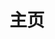 ---
title: 主页
icon: home
template: home

config:
  toc: false
  sidebar: false

hero:
  title: 开源数据中台 DataCap
  description: DataCap 是用于数据转换、集成和可视化的集成软件。支持多种数据源、文件类型、大数据相关数据库、关系数据库、NoSQL数据库等。通过软件可以实现多数据源的管理，对源下的数据进行各种操作转换、制作数据图表、监控数据源和其他功能。
  primaryCta:
    url: /<%= pageData.language %>/reference/download.html
    text: 下载使用
  secondaryCta:
    url: /<%= pageData.language %>/reference/getStarted/install.html
    text: 了解更多

features:
  subtitle: 核心优势
  title: 为什么选择我们
  description: 提供全方位的技术支持和服务
  items:
    - icon: >-
        <svg xmlns="http://www.w3.org/2000/svg" fill="none" viewBox="0 0 24 24" stroke="currentColor" class="w-6 h-6 text-indigo-600">
          <path stroke-linecap="round" stroke-linejoin="round" stroke-width="2" d="M4 6h16M4 10h16M4 14h16M4 18h16" />
        </svg>
      title: 统一查询语言
      description: DataCap 将所有数据源的查询语言统一为 SQL，无论是关系型数据库、NoSQL、文件系统还是其他中间件，都可以使用 SQL 进行操作。
  
    - icon: >-
        <svg xmlns="http://www.w3.org/2000/svg" fill="none" viewBox="0 0 24 24" stroke="currentColor" class="w-6 h-6 text-indigo-600">
          <path stroke-linecap="round" stroke-linejoin="round" stroke-width="2" d="M19 11H5m14 0a2 2 0 012 2v6a2 2 0 01-2 2H5a2 2 0 01-2-2v-6a2 2 0 012-2m14 0V9a2 2 0 00-2-2M5 11V9a2 2 0 012-2m0 0V5a2 2 0 012-2h6a2 2 0 012 2v2M7 7h10" />
        </svg>
      title: 广泛的数据源支持
      description: DataCap 支持超过 40+ 数据源，包括 ClickHouse、MySQL、PostgreSQL、MongoDB、Redis、Elasticsearch、Kafka 等主流数据库和中间件。
  
    - icon: >-
        <svg xmlns="http://www.w3.org/2000/svg" fill="none" viewBox="0 0 24 24" stroke="currentColor" class="w-6 h-6 text-indigo-600">
          <path stroke-linecap="round" stroke-linejoin="round" stroke-width="2" d="M8 7h12m0 0l-4-4m4 4l-4 4m0 6H4m0 0l4 4m-4-4l4-4" />
        </svg>
      title: 灵活的连接方式
      description: DataCap 系统支持通过 JDBC、Native、HTTP 等多种协议连接到不同的数据源，提供了更大的灵活性和兼容性。
  
    - icon: >-
        <svg xmlns="http://www.w3.org/2000/svg" fill="none" viewBox="0 0 24 24" stroke="currentColor" class="w-6 h-6 text-indigo-600">
          <path stroke-linecap="round" stroke-linejoin="round" stroke-width="2" d="M14 10l-2 1m0 0l-2-1m2 1v2.5M20 7l-2 1m2-1l-2-1m2 1v2.5M14 4l-2-1-2 1M4 7l2-1M4 7l2 1M4 7v2.5M12 21l-2-1m2 1l2-1m-2 1v-2.5M6 18l-2-1v-2.5M18 18l2-1v-2.5" />
        </svg>
      title: 插件化架构设计
      description: DataCap 采用插件化系统设计，支持在线安装、卸载、更新和热部署，方便系统的扩展和维护。
  
    - icon: >-
        <svg xmlns="http://www.w3.org/2000/svg" fill="none" viewBox="0 0 24 24" stroke="currentColor" class="w-6 h-6 text-indigo-600">
          <path stroke-linecap="round" stroke-linejoin="round" stroke-width="2" d="M10 20l4-16m4 4l4 4-4 4M6 16l-4-4 4-4" />
        </svg>
      title: 完整的 SQL 解析能力
      description: DataCap 内置完整的 SQL 解析器，确保对 SQL 查询的准确解析和执行。
  
    - icon: >-
        <svg xmlns="http://www.w3.org/2000/svg" fill="none" viewBox="0 0 24 24" stroke="currentColor" class="w-6 h-6 text-indigo-600">
          <path stroke-linecap="round" stroke-linejoin="round" stroke-width="2" d="M9 19v-6a2 2 0 00-2-2H5a2 2 0 00-2 2v6a2 2 0 002 2h2a2 2 0 002-2zm0 0V9a2 2 0 012-2h2a2 2 0 012 2v10m-6 0a2 2 0 002 2h2a2 2 0 002-2m0 0V5a2 2 0 012-2h2a2 2 0 012 2v14a2 2 0 01-2 2h-2a2 2 0 01-2-2z" />
        </svg>
      title: 数据可视化功能
      description: DataCap 提供了数据可视化的功能，可以将数据转换为图表、图形和报表，实现数据的可视化展示，帮助用户更直观地理解和分析数据。
  
    - icon: >-
        <svg xmlns="http://www.w3.org/2000/svg" fill="none" viewBox="0 0 24 24" stroke="currentColor" class="w-6 h-6 text-indigo-600">
          <path stroke-linecap="round" stroke-linejoin="round" stroke-width="2" d="M9 19c-5 1.5-5-2.5-7-3m14 6v-3.87a3.37 3.37 0 0 0-.94-2.61c3.14-.35 6.44-1.54 6.44-7A5.44 5.44 0 0 0 20 4.77 5.07 5.07 0 0 0 19.91 1S18.73.65 16 2.48a13.38 13.38 0 0 0-7 0C6.27.65 5.09 1 5.09 1A5.07 5.07 0 0 0 5 4.77a5.44 5.44 0 0 0-1.5 3.78c0 5.42 3.3 6.61 6.44 7A3.37 3.37 0 0 0 9 18.13V22" />
        </svg>
      title: 数据源监控
      description: DataCap 提供了数据源监控的功能，可以实时监控数据源的状态、性能和健康指标，帮助用户了解数据源的运行情况，提供数据源的可靠性保障。
  
    - icon: >-
        <svg xmlns="http://www.w3.org/2000/svg" fill="none" viewBox="0 0 24 24" stroke="currentColor" class="w-6 h-6 text-indigo-600">
          <path stroke-linecap="round" stroke-linejoin="round" stroke-width="2" d="M8 16H6a2 2 0 01-2-2V6a2 2 0 012-2h8a2 2 0 012 2v2m-6 12h8a2 2 0 002-2v-8a2 2 0 00-2-2h-8a2 2 0 00-2 2v8a2 2 0 002 2z" />
        </svg>
      title: 数据转换与集成
      description: DataCap 支持数据转换和集成，可以将不同数据源的数据转换为统一的格式，并进行数据集成，实现数据的统一化管理和分析，方便用户进行数据迁移和整合。
  
    - icon: >-
        <svg xmlns="http://www.w3.org/2000/svg" fill="none" viewBox="0 0 24 24" stroke="currentColor" class="w-6 h-6 text-indigo-600">
          <path stroke-linecap="round" stroke-linejoin="round" stroke-width="2" d="M8 14v3m4-3v3m4-3v3M3 21h18M3 10h18M3 7l9-4 9 4M4 10h16v11H4V10z" />
        </svg>
      title: 开源透明
      description: DataCap 是开源的，用户可以自由查看、修改和使用源代码，确保系统的透明度和可定制性。
  
    - icon: >-
        <svg xmlns="http://www.w3.org/2000/svg" fill="none" viewBox="0 0 24 24" stroke="currentColor" class="w-6 h-6 text-indigo-600">
          <path stroke-linecap="round" stroke-linejoin="round" stroke-width="2" d="M12 4.354a4 4 0 110 5.292M15 21H3v-1a6 6 0 0112 0v1zm0 0h6v-1a6 6 0 00-9-5.197M13 7a4 4 0 11-8 0 4 4 0 018 0z" />
        </svg>
      title: 多用户支持
      description: DataCap 内置多用户管理系统，支持不同用户权限的配置和管理。
  
    - icon: >-
        <svg xmlns="http://www.w3.org/2000/svg" fill="none" viewBox="0 0 24 24" stroke="currentColor" class="w-6 h-6 text-indigo-600">
          <path stroke-linecap="round" stroke-linejoin="round" stroke-width="2" d="M3 15a4 4 0 004 4h9a5 5 0 10-.1-9.999 5.002 5.002 0 10-9.78 2.096A4.001 4.001 0 003 15z" />
        </svg>
      title: 完整的 Web UI
      description: DataCap 内置完整的 Web UI，提供了用户友好的界面，方便用户进行数据查询、管理和可视化，实现数据管理的全面控制。

    - icon: >-
        <svg xmlns="http://www.w3.org/2000/svg" fill="none" viewBox="0 0 24 24" stroke="currentColor" class="w-6 h-6 text-indigo-600">
          <path stroke-linecap="round" stroke-linejoin="round" stroke-width="2" d="M17 8h2a2 2 0 012 2v6a2 2 0 01-2 2h-2v4l-4-4H9a1.994 1.994 0 01-1.414-.586m0 0L11 14h4a2 2 0 002-2V6a2 2 0 00-2-2H5a2 2 0 00-2 2v6a2 2 0 002 2h2v4l.586-.586z" />
        </svg>
      title: 加入 (钉钉 ｜ 微信)
      description: >-
        <div class="flex justify-center">
            <img src="/assets/dingtalk.png" alt="钉钉" style="height: 160px;" />
            <img src="/assets/wechat.png" alt="微信" style="height: 160px;" />
        </div>

stats:
  title: 用数据说话
  description: 我们取得的成就
  items:
    - label: GitHub Stars
      value: 900+
    - label: 服务客户
      value: 100+
    - label: 支持数据源
      value: 60+
    - label: Gitee Stars
      value: 700+

cta:
  title: 准备好开始了吗？
  description: 立即加入我们，开启您的技术创新之旅
  button:
    url: /<%= pageData.language %>/reference/getStarted/install.html
    text: 立即使用
---